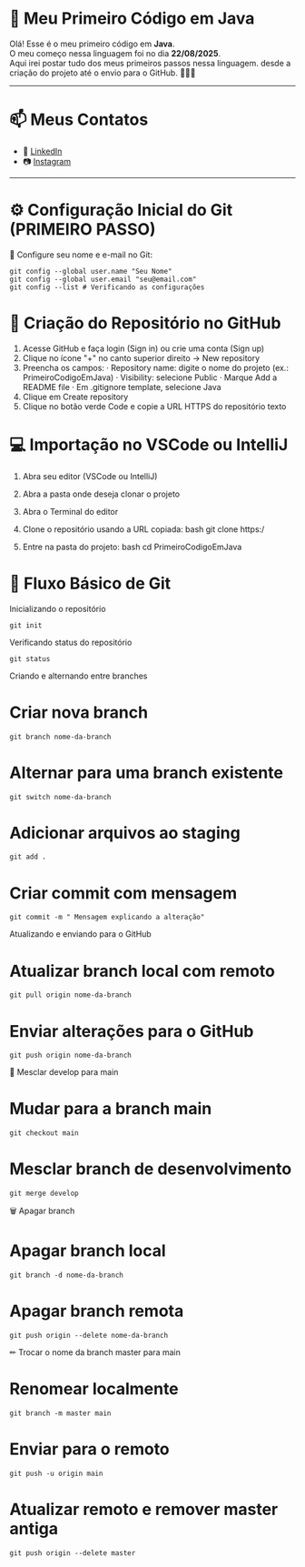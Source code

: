# 🚀 Meu Primeiro Código em Java

Olá! Esse é o meu primeiro código em **Java**.  
O meu começo nessa linguagem foi no dia **22/08/2025**.  
Aqui irei postar tudo dos meus primeiros passos nessa linguagem.
desde a criação do projeto até o envio para o GitHub. 👨‍💻✨

---
# 📫 Meus Contatos

- 🔗 [LinkedIn](https://www.linkedin.com/in/pedro-paulo-farias?utm_source=share&utm_campaign=share_via&utm_content=profile&utm_medium=android_app )
- 📷 [Instagram](https://www.instagram.com/061pedropaulo?igsh=MW9icG01eHZmNWViNw==)
---

# ⚙️ Configuração Inicial do Git (PRIMEIRO PASSO)

🔧 Configure seu nome e e-mail no Git:
```
git config --global user.name "Seu Nome"
git config --global user.email "seu@email.com"
git config --list # Verificando as configurações
```
# 🌳 Criação do Repositório no GitHub

1. Acesse GitHub e faça login (Sign in) ou crie uma conta (Sign up)
2. Clique no ícone "+" no canto superior direito → New repository
3. Preencha os campos:
   · Repository name: digite o nome do projeto (ex.: PrimeiroCodigoEmJava)
   · Visibility: selecione Public
   · Marque Add a README file
   · Em .gitignore template, selecione Java
4. Clique em Create repository
5. Clique no botão verde Code e copie a URL HTTPS do repositório
   texto


# 💻 Importação no VSCode ou IntelliJ

1. Abra seu editor (VSCode ou IntelliJ)
2. Abra a pasta onde deseja clonar o projeto
3. Abra o Terminal do editor
4. Clone o repositório usando a URL copiada:
   bash
   git clone https:/

5. Entre na pasta do projeto:
   bash
   cd PrimeiroCodigoEmJava

# 🌿 Fluxo Básico de Git

Inicializando o repositório

```
git init
```

Verificando status do repositório

``` 
git status
```

Criando e alternando entre branches

# Criar nova branch

```
git branch nome-da-branch
```

# Alternar para uma branch existente

```
git switch nome-da-branch
```

# Adicionar arquivos ao staging
```
git add .
```

# Criar commit com mensagem

```
git commit -m " Mensagem explicando a alteração"
```

Atualizando e enviando para o GitHub


# Atualizar branch local com remoto
```
git pull origin nome-da-branch
```

# Enviar alterações para o GitHub
```
git push origin nome-da-branch
```

🔄 Mesclar develop para main

# Mudar para a branch main
```
git checkout main
```

# Mesclar branch de desenvolvimento
```
git merge develop
```


🗑 Apagar branch

# Apagar branch local

```
git branch -d nome-da-branch
```

# Apagar branch remota
```
git push origin --delete nome-da-branch
```

✏ Trocar o nome da branch master para main

# Renomear localmente

```
git branch -m master main
```

# Enviar para o remoto

```
git push -u origin main
```

# Atualizar remoto e remover master antiga

```
git push origin --delete master
```

